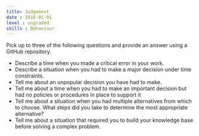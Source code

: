 ```yaml
---
title: Judgement
date : 2018-01-01
level : ungraded
skills : Behaviour
---
```

Pick up to three of the following questions and provide an answer using a GitHub repository.

- Describe a time when you made a critical error in your work.
- Describe a situation when you had to make a major decision under time constraints.
- Tell me about an unpopular decision you have had to make.
- Tell me about a time when you had to make an important decision but had no policies or procedures in place to support it
- Tell me about a situation when you had multiple alternatives from which to choose. What steps did you take to determine the most appropriate alternative?
- Tell me about a situation that required you to build your knowledge base before solving a complex problem.
